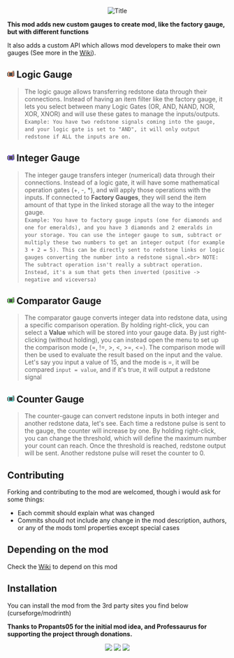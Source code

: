 <p align="center">
  <img src="https://raw.githubusercontent.com/LIUKRAST/CreateExtraGauges/refs/heads/master/page/title.png"  alt="Title"/>
</p>

**This mod adds new custom gauges to create mod, like the factory gauge, but with different functions**

It also adds a custom API which allows mod developers to make their own gauges
(See more in the [Wiki](https://github.com/LIUKRAST/CreateExtraGauges/wiki)).

## ![Logic Gauge](page/logic_gauge.png) Logic Gauge
> The logic gauge allows transferring redstone data through their connections.
> Instead of having an item filter like the factory gauge,
> it lets you select between many Logic Gates (OR, AND, NAND, NOR, XOR, XNOR)
> and will use these gates to manage the inputs/outputs.<br>
> `Example: You have two redstone signals coming into the gauge, and your logic gate is set to "AND",
> it will only output redstone if ALL the inputs are on.`

## ![Integer Gauge](page/integer_gauge.png) Integer Gauge
> The integer gauge transfers integer (numerical) data through their connections.
> Instead of a logic gate, it will have some mathematical operation gates (+, -, *),
> and will apply those operations with the inputs.
> If connected to **Factory Gauges**,
> they will send the item amount of that type in the linked storage all the way to the integer gauge.<br>
> `Example: You have to factory gauge inputs (one for diamonds and one for emeralds), and you have 3 diamonds and 2 emeralds in your storage.
> You can use the integer gauge to sum, subtract or multiply these two numbers to get an integer output (for example 3 + 2 = 5). This can be directly sent to redstone links or logic gauges converting the number into a redstone signal.<br>
> NOTE: The subtract operation isn't really a subtract operation. Instead, it's a sum that gets then inverted (positive -> negative and viceversa)`

## ![Comparator Gauge](page/comparator_gauge.png) Comparator Gauge
> The comparator gauge converts integer data into redstone data, using a specific comparison operation.
> By holding right-click, you can select a **Value** which will be stored into your gauge data.
> By just right-clicking (without holding),
> you can instead open the menu to set up the comparison mode (=, !=, >, <, >=, <=).
> The comparison mode will then be used to evaluate the result based on the input and the value.
> Let's say you input a value of 15, and the mode is =, it will be compared `input = value`, and if it's true,
> it will output a redstone signal

## ![Counter Gauge](page/counter_gauge.png) Counter Gauge
> The counter-gauge can convert redstone inputs in both integer and another redstone data,
> let's see.
> Each time a redstone pulse is sent to the gauge, the counter will increase by one.
> By holding right-click, you can change the threshold,
> which will define the maximum number your count can reach.
> Once the threshold is reached, redstone output will be sent.
> Another redstone pulse will reset the counter to 0.

## Contributing

Forking and contributing to the mod are welcomed, though i would ask for some things:
- Each commit should explain what was changed 
- Commits should not include any change in the mod description, authors, or any of the mods toml properties except special cases

## Depending on the mod
Check the [Wiki](https://github.com/LIUKRAST/CreateExtraGauges/wiki) to depend on this mod


## Installation
You can install the mod from the 3rd party sites you find below (curseforge/modrinth) 

**Thanks to Propants05 for the initial mod idea, and Professaurus for supporting the project through donations.**
<p align="center">
<a href="https://discord.gg/pvn8zg9bNY"><img src="http://play.liukrast.net/discord.png" onmouseover="this.src='http://play.liukrast.net/discord_hovered.png'" onmouseout="this.src='http://play.liukrast.net/discord.png'" width="160" style="image-rendering: pixelated"/></a>
<a href="https://modrinth.com/mod/extra-gauges"><img src="http://play.liukrast.net/modrinth.png" onmouseover="this.src='http://play.liukrast.net/modrinth_hovered.png'" onmouseout="this.src='http://play.liukrast.net/modrinth.png'" width="160" style="image-rendering: pixelated"/></a>
<a href="https://www.curseforge.com/minecraft/mc-mods/create-extra-gauges"><img src="http://play.liukrast.net/curseforge.png" onmouseover="this.src='http://play.liukrast.net/curseforge_hovered.png'" onmouseout="this.src='http://play.liukrast.net/curseforge.png'" width="160" style="image-rendering: pixelated"/></a>
</p>
